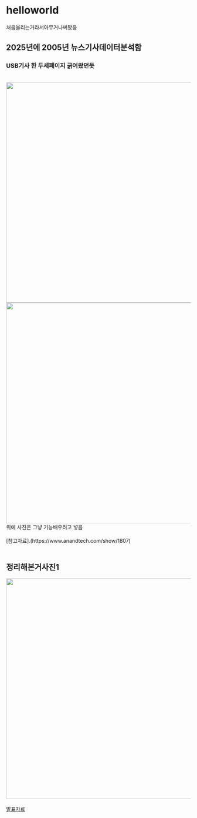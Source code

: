 # helloworld
처음올리는거라서아무거나써봤음
## 2025년에 2005년 뉴스기사데이터분석함
### USB기사 한 두세페이지 긁어왔던듯
<br>
<image src = "https://images.anandtech.com/reviews/memory/usbdriveroundup1/crucialgizmo.jpg"width="600" /><br>
<image src = "https://images.anandtech.com/reviews/memory/usbdriveroundup1/corsairflashvoyager.jpg"width="600" /><br>
위에 사진은 그냥 기능배우려고 넣음<br><br>
[참고자료].(https://www.anandtech.com/show/1807)<br><br>

## 정리해본거사진1<br>
<image src = "2025-07-09 14 46 55.png" width="600" /><br><br>
[발표자료](/USB.ipynb)<br><br>
